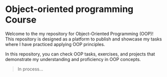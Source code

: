 # Object-oriented programming Course
Welcome to the my repository for Object-Oriented Programming (OOP)! This repository is designed as a platform to publish and showcase my tasks where I have practiced applying OOP principles.

In this repository, you can check OOP tasks, exercises, and projects that demonstrate my understanding and proficiency in OOP concepts. 
> In process...
